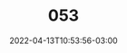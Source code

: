 ---
title: "053"
date: 2022-04-13T10:53:56-03:00
draft: false
autorias: ["Guilherme Vieira"]
plataformas: ["Nodebox 3"]
descricao: "A cada valor da contagem uma linha atravessando os extremos da imagem é adicionada."
autorias_url: ["https://guilhermevieira.info"]
url: "/formas/053"
---